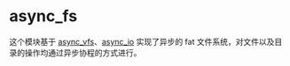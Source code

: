 # async_fs

这个模块基于 [async_vfs](https://github.com/AsyncModules/async_vfs)、[async_io](https://github.com/AsyncModules/async_io) 实现了异步的 fat 文件系统，对文件以及目录的操作均通过异步协程的方式进行。
